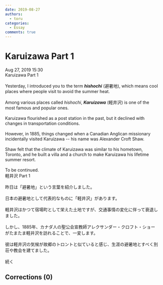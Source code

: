 ```yaml
---
date: 2019-08-27
authors:
  - toru
categories:
  - Essay
comments: true
---
```


# Karuizawa Part 1
<div class="date">Aug 27, 2019 15:30</div>
<div id="post"><div id="body_show_ori">
Karuizawa Part 1<br/><br/>Yesterday, I introduced you to the term <strong><em>hishochi</em></strong> (避暑地), which means cool places where people visit to avoid the summer heat.<br/><br/>Among various places called <em>hishochi</em>, <strong><em>Karuizawa</em></strong> (軽井沢) is one of the most famous and popular ones.<br/><br/>Karuizawa flourished as a post station in the past, but it declined with changes in transportation conditions.<br/><br/>However, in 1885, things changed when a Canadian Anglican missionary incidentally visited Karuizawa -- his name was Alexander Croft Shaw.<br/><br/>Shaw felt that the climate of Karuizawa was similar to his hometown, Toronto, and he built a villa and a church to make Karuizawa his lifetime summer resort.<br/><br/>To be continued.
</div></div>

<!-- more -->

<div id="post_ja"><div id="body_show_mo">
軽井沢 Part 1<br/><br/>昨日は「避暑地」という言葉を紹介しました。<br/><br/>日本の避暑地として代表的なものに「軽井沢」があります。<br/><br/>軽井沢はかつて宿場町として栄えた土地ですが、交通事情の変化に伴って衰退しました。<br/><br/>しかし、1885年、カナダ人の聖公会宣教師アレクサンダー・クロフト・ショーがたまたま軽井沢を訪れることで、一変します。<br/><br/>彼は軽井沢の気候が故郷のトロントと似ていると感じ、生涯の避暑地とすべく別荘や教会を建てました。<br/><br/>続く
</div></div>

## Corrections (0)
